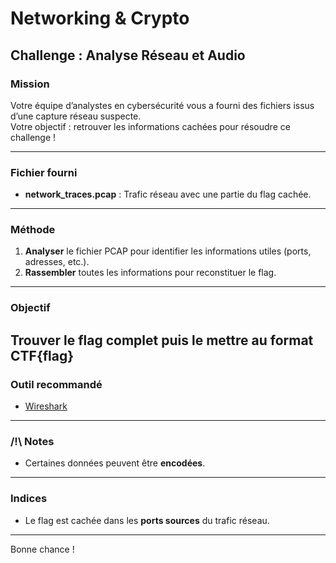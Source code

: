 # Networking & Crypto

## Challenge : Analyse Réseau et Audio

### Mission

Votre équipe d’analystes en cybersécurité vous a fourni des fichiers issus d’une capture réseau suspecte.  
Votre objectif : retrouver les informations cachées pour résoudre ce challenge !


---

### Fichier fourni

- **network_traces.pcap** : Trafic réseau avec une partie du flag cachée.

---

### Méthode

1. **Analyser** le fichier PCAP pour identifier les informations utiles (ports, adresses, etc.).
2. **Rassembler** toutes les informations pour reconstituer le flag.

---

### Objectif

Trouver le flag complet puis le mettre au format CTF{flag}
---

### Outil recommandé

- [Wireshark](https://www.wireshark.org/)

---

### /!\ Notes

- Certaines données peuvent être **encodées**.

---

### Indices
- Le flag est cachée dans les **ports sources** du trafic réseau.
---

Bonne chance !
